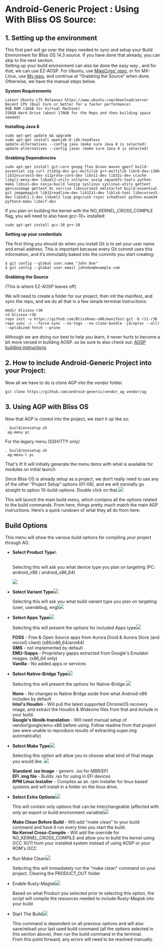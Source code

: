 # Android-Generic Project : Using With Bliss OS Source:

## **1. Setting up the environment** <a href="usingwithblissossource-1.settinguptheenvironment" id="usingwithblissossource-1.settinguptheenvironment"></a>

This first part will go over the steps needed to sync and setup your Build Environment for Bliss OS 14.3 source. If you have done that already, you can skip to the next section.\
Setting up your build environment can also be done the easy way , and for that, we can use EZ-AOSP. For Ubuntu, use [MikeCrigs' repo](https://github.com/mikecriggs/ez-aosp), or for MX-Linux, use [My repo](https://github.com/electrikjesus/ez-aosp), and continue at “Grabbing the Source” when done. Otherwise, we have the manual steps below.

**System Requirements**

```
Latest Ubuntu LTS Releases https://www.ubuntu.com/download/server
Decent CPU (Dual Core or better for a faster performance)
8GB RAM (16GB for Virtual Machine)
250GB Hard Drive (about 170GB for the Repo and then building space needed)
```

**Installing Java 8**

```
sudo apt-get update && upgrade
sudo apt-get install openjdk-8-jdk-headless
update-alternatives --config java (make sure Java 8 is selected)
update-alternatives --config javac (make sure Java 8 is selected)
```

**Grabbing Dependencies**

```
sudo apt-get install git-core gnupg flex bison maven gperf build-essential zip curl zlib1g-dev gcc-multilib g++-multilib libc6-dev-i386  lib32ncurses5-dev x11proto-core-dev libx11-dev lib32z-dev ccache libgl1-mesa-dev libxml2-utils xsltproc unzip squashfs-tools python-mako libssl-dev ninja-build lunzip syslinux syslinux-utils gettext genisoimage gettext bc xorriso libncurses5 xmlstarlet build-essential git imagemagick lib32readline-dev lib32z1-dev liblz4-tool libncurses5-dev libsdl1.2-dev libxml2 lzop pngcrush rsync schedtool python-enum34 python3-mako libelf-dev 
```

If you plan on building the kernel with the NO\_KERNEL\_CROSS\_COMPILE flag, you will need to also have gcc-10+ installed:

```
sudo apt-get install gcc-10 g++-10
```

**Setting up your credentials**

The first thing you should do when you install Git is to set your user name and email address. This is important because every Git commit uses this information, and it’s immutably baked into the commits you start creating:

```
$ git config --global user.name "John Doe"
$ git config --global user.email johndoe@example.com
```

**Grabbing the Source**

(This is where EZ-AOSP leaves off)

We will need to create a folder for our project, then init the manifest, and sync the repo, and we do all that in a few simple terminal instructions:

```
mkdir blissos-r36
cd blissos-r36
repo init -u https://github.com/BlissRoms-x86/manifest.git -b r11-r36
repo sync -c --force-sync --no-tags --no-clone-bundle -j$(nproc --all) --optimized-fetch --prune
```

Although we are doing our best to help you learn, it never hurts to become a bit more versed in building AOSP. so be sure to also check out: [AOSP building instructions](http://source.android.com/source/index.html)

## **2. How to include Android-Generic Project into your Project:** <a href="usingwithblissossource-2.howtoincludeandroid-genericprojectintoyourproject" id="usingwithblissossource-2.howtoincludeandroid-genericprojectintoyourproject"></a>

Now all we have to do is clone AGP into the vendor folder.&#x20;

```
git clone https://github.com/android-generic/vendor_ag vendor/ag 
```

## **3. Using AGP with Bliss OS** <a href="usingwithblissossource-3.usingagpwithblissos" id="usingwithblissossource-3.usingagpwithblissos"></a>

Now that AGP is cloned into the project, we start it up like so:

```
. build/envsetup.sh
 ag-menu pc
```

For the legacy menu (SSH/TTY only)

```
. build/envsetup.sh
 ag-menu-l pc
```

That's it! It will initially generate the menu items with what is available for modules on initial launch

Since Bliss OS is already setup as a project, we don’t really need to use any of the other “Project Setup” options (01-06), and we will normally go straight to option 10-build-options. Double click on that.![](.gitbook/assets/187203630.png)

This will launch the main build menu, which contains all the options related to the build commands. From here, things pretty much match the main AGP instructions. Here’s a quick rundown of what they all do from here:

## **Build Options** <a href="usingwithblissossource-buildoptions" id="usingwithblissossource-buildoptions"></a>

This menu will show the various build options for compiling your project through AG.&#x20;

*   **Select Product Type**\


    \
    Selecting this will ask you what device type you plan on targeting (PC: android\_x86 / android\_x86\_64)

    ![](.gitbook/assets/187269178.png)
*   **Select Variant Type**![](.gitbook/assets/187269184.png)

    Selecting this will ask you what build variant type you plan on targeting (user, userdebug, eng)![](.gitbook/assets/187269190.png)
*   **Select Apps Type**![](.gitbook/assets/187269196.png)

    Selecting this will present the options for included Apps type![](.gitbook/assets/187269202.png)

    **FOSS** - Free & Open Source apps from Aurora Droid & Aurora Store (and microG client) (x86/x86\_64/arm64)\
    **GMS** - not implemented by default\
    **EMU-Gapps** - Proprietary gapps extracted from Google's Emulator images. (x86\_64 only)\
    **Vanilla** - No added apps or services
*   **Select Native-Bridge Type**![](.gitbook/assets/187269208.png)

    Selecting this will present the options for Native-Bridge.![](.gitbook/assets/187269214.png)

    **None** - No changes to Native Bridge aside from what Android-x86 includes by default\
    **Intel's Houdini** - Will pull the latest supported ChromeOS recovery image, and extract the Houdini & Widevine files from that and include in your build.\
    **Google's libndk-translation** - Will need manual setup of vendor/google/emu-x86 before using. Follow readme from that project (we were unable to reproduce results of extracting super.img automatically)
*   **Select Make Type**![](.gitbook/assets/187269220.png)

    Selecting this option will allow you to choose what kind of final image you would like. ![](.gitbook/assets/187269226.png)

    **Standard .iso Image** - generic .iso for MBR/EFI\
    **EFI .img file** - Builds .iso for using in EFI devices\
    **RPM Linux Installer** - Compiles as an .rpm installer for linux based systems and will install in a folder on the linux drive.&#x20;
*   **Select Extra Options**![](.gitbook/assets/187269232.png)

    This will contain only options that can be interchangeable (affected with only an export or build environment variable)![](.gitbook/assets/187269238.png)

    **Make Clean Before Build** - Will add "make clean" to your build command and have it run every time you start the build. \
    **No Kernel Cross-Compile** - Will add the override for NO\_KERNEL\_CROSS\_COMPILE and allow you to build the kernel using GCC 10/11 from your installed system instead of using AOSP or your ROM's GCC
*   Run Make Clean![](.gitbook/assets/187269244.png)

    Selecting this will immediately run the "make clean" command on your project. Clearing the PRODUCT\_OUT folder
*   Enable Rusty-Magisk![](.gitbook/assets/187269250.png)

    Based on what Product you selected prior to selecting this option, the script will compile the resources needed to include Rusty-Magisk into your build
*   Start The Build![](.gitbook/assets/187269256.png)

    This command is dependent on all previous options and will also save/reload your last used build command (all the options selected in this section above), then run the build command in the terminal.\
    From this point forward, any errors will need to be resolved manually.&#x20;
